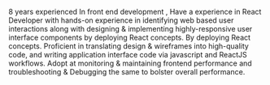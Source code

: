 8 years experienced In front end development , Have a experience in React Developer with hands-on experience in identifying web based user interactions along with designing & implementing highly-responsive user interface components by deploying React concepts. By deploying React concepts. Proficient in translating design & wireframes into high-quality code, and writing application interface code via javascript  and ReactJS workflows. Adopt at monitoring & maintaining frontend performance and troubleshooting & Debugging the same to bolster overall performance.
